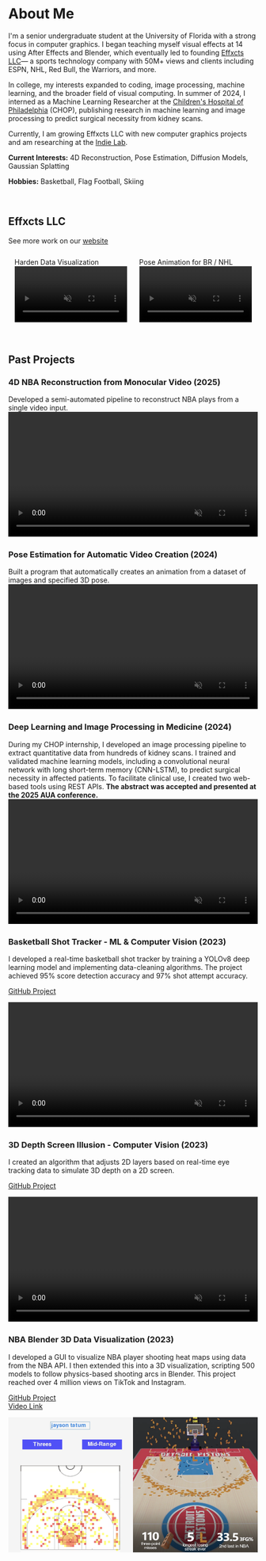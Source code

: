 # About Me

I'm a senior undergraduate student at the University of Florida with a strong focus in computer graphics. I began teaching myself visual effects at 14 using After Effects and Blender, which eventually led to founding <a href="https://www.effxcts.com" target="_blank">Effxcts LLC</a>— a sports technology company with 50M+ views and clients including ESPN, NHL, Red Bull, the Warriors, and more.

In college, my interests expanded to coding, image processing, machine learning, and the broader field of visual computing. In summer of 2024, I interned as a Machine Learning Researcher at the <a href="https://www.chop.edu/" target="_blank">Children's Hospital of Philadelphia</a> (CHOP), publishing research in machine learning and image processing to predict surgical necessity from kidney scans.

Currently, I am growing Effxcts LLC with new computer graphics projects and am researching at the <a href="https://www.cise.ufl.edu/~eragan/indie.html" target="_blank">Indie Lab</a>.

**Current Interests:** 4D Reconstruction, Pose Estimation, Diffusion Models, Gaussian Splatting

**Hobbies:** Basketball, Flag Football, Skiing

<br>


## Effxcts LLC

See more work on our <a href="https://www.effxcts.com" target="_blank"> website</a>
<div style="display: flex; flex-wrap: wrap; justify-content: space-evenly;">
    <div style="flex-basis: 45%; margin: 2.5%;">
        Harden Data Visualization
        <video controls loop="" muted="" autoplay="" style="width: 100%; height: auto;">
            <source src="https://github.com/avishah3/avishah3.github.io/raw/refs/heads/main/videos/Harden.Threes.Video.mp4">
        </video>
    </div>
    <div style="flex-basis: 45%; margin: 2.5%;">
        Pose Animation for BR / NHL
        <video controls loop="" muted="" autoplay="" style="width: 100%; height: auto;">
            <source src="https://github.com/avishah3/avishah3.github.io/raw/refs/heads/main/videos/BR%20NHL%20Edit.mp4">
        </video>
    </div>
</div>
<br>

## Past Projects

### 4D NBA Reconstruction from Monocular Video (2025)
Developed a semi-automated pipeline to reconstruct NBA plays from a single video input.
<video controls loop="" muted="" autoplay="" style="width: 100%; height: auto;">
    <source src="https://github.com/avishah3/avishah3.github.io/raw/refs/heads/main/videos/Nba.3D.Breakdown.mp4">
</video>
<br>

### Pose Estimation for Automatic Video Creation (2024)
Built a program that automatically creates an animation from a dataset of images and specified 3D pose.
<video controls loop="" muted="" autoplay="" style="width: 100%; height: auto;">
    <source src="https://github.com/avishah3/avishah3.github.io/raw/refs/heads/main/videos/Pose%20Estimation%20Breakdown.mp4">
</video>
<br>

### Deep Learning and Image Processing in Medicine (2024)
During my CHOP internship, I developed an image processing pipeline to extract quantitative data from hundreds of kidney scans. I trained and validated machine learning models, including a convolutional neural network with long short-term memory (CNN-LSTM), to predict surgical necessity in affected patients. To facilitate clinical use, I created two web-based tools using REST APIs. **The abstract was accepted and presented at the 2025 AUA conference.**
<video controls loop="" muted="" autoplay="" style="width: 100%; height: auto;">
    <source src="https://github.com/avishah3/avishah3.github.io/raw/refs/heads/main/videos/chop.video.mp4">
</video>
<br>

### Basketball Shot Tracker - ML & Computer Vision (2023)
I developed a real-time basketball shot tracker by training a YOLOv8 deep learning model and implementing data-cleaning algorithms. The project achieved 95% score detection accuracy and 97% shot attempt accuracy.

<a href="https://github.com/avishah3/AI-Basketball-Shot-Detection-Tracker" target="_blank">GitHub Project</a>

<video controls loop="" muted="" autoplay="" style="width: 100%; height: auto;">
    <source src="https://github.com/avishah3/avishah3.github.io/raw/refs/heads/main/videos/Basketball.Shot.Tracker.mp4">
</video>
<br>

### 3D Depth Screen Illusion - Computer Vision (2023)
I created an algorithm that adjusts 2D layers based on real-time eye tracking data to simulate 3D depth on a 2D screen.

<a href="https://github.com/avishah3/3D-Screen-Illusion-Using-Webcam" target="_blank">GitHub Project</a>

<video controls loop="" muted="" autoplay="" style="width: 100%; height: auto;">
    <source src="https://github.com/avishah3/avishah3.github.io/raw/refs/heads/main/videos/3D.Depth.Illusion.mp4">
</video>
<br>

### NBA Blender 3D Data Visualization (2023)
I developed a GUI to visualize NBA player shooting heat maps using data from the NBA API. I then extended this into a 3D visualization, scripting 500 models to follow physics-based shooting arcs in Blender. This project reached over 4 million views on TikTok and Instagram.

<a href="https://github.com/avishah3/DSA-final-project" target="_blank">GitHub Project</a>
<br>
<a href="https://www.instagram.com/effxcts/reel/C1a-GdfgVMk/" target="_blank">Video Link</a>

<div style="display: flex; justify-content: space-between;">
  <img src="/assets/shot_chart.png" alt="" style="width: 50%;"/>
  <img src="/assets/pistons.png" alt="" style="width: 50%;"/>
</div>
<br>
